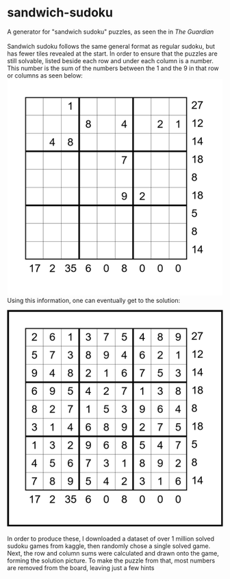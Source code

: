 # sandwich-sudoku
A generator for "sandwich sudoku" puzzles, as seen the in *The Guardian*\
\
Sandwich sudoku follows the same general format as regular sudoku, but has fewer tiles revealed at the start. In order to ensure that the puzzles are still solvable, listed beside each row and under each column is a number. This number is the sum of the numbers between the 1 and the 9 in that row or columns as seen below:
![s](puzzle.png)
Using this information, one can eventually get to the solution:

![s](solution.png)
\
\
In order to produce these, I downloaded a dataset of over 1 million solved sudoku games from kaggle, then randomly chose a single solved game. Next, the row and column sums were calculated and drawn onto the game, forming the solution picture. To make the puzzle from that, most numbers are removed from the board, leaving just a few hints
